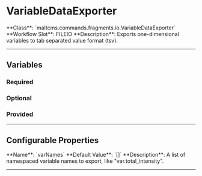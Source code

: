 <h1>VariableDataExporter</h1>
**Class**: `maltcms.commands.fragments.io.VariableDataExporter`  
**Workflow Slot**: FILEIO  
**Description**: Exports one-dimensional variables to tab separated value format (tsv).  

---

<h2>Variables</h2>
<h3>Required</h3>

<h3>Optional</h3>

<h3>Provided</h3>


---

<h2>Configurable Properties</h2>
**Name**: `varNames`  
**Default Value**: `[]`  
**Description**:  
A list of namespaced variable names to export, like "var.total_intensity".  

---


